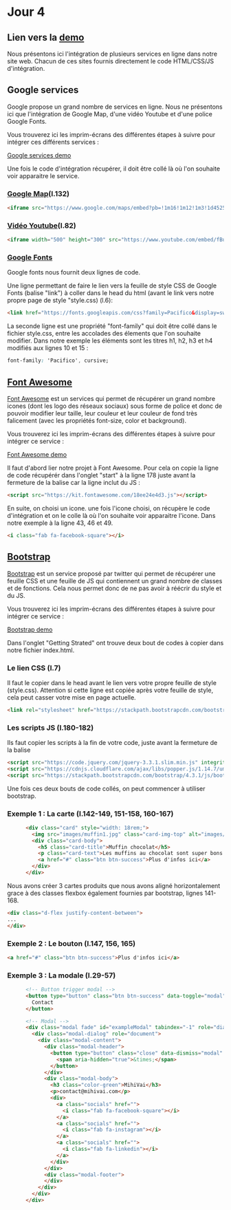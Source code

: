 # Jour 4

## Lien vers la <a href="https://joz84.github.io/day-d.github.io/" target="_blanck">demo</a>

Nous présentons ici l'intégration de plusieurs services en ligne dans notre site web. Chacun de ces sites fournis directement le code HTML/CSS/JS d'intégration.

## Google services
Google propose un grand nombre de services en ligne. Nous ne présentons ici que l'intégration de Google Map, d'une vidéo Youtube et d'une police Google Fonts.

Vous trouverez ici les imprim-écrans des différentes étapes à suivre pour intégrer ces différents services :

<a href="https://docs.google.com/presentation/d/e/2PACX-1vTLmGtfz9n-WrBU_SiyQgcKNcaaRmbqAAmJ5BQuWSUupa2B9sqL04YmkLfjyHc_cxZwL3o_t6Im3c-g/pub?start=false&loop=false&delayms=60000" target="_blanck">Google services demo</a>

Une fois le code d'intégration récupérer, il doit être collé là où l'on souhaite voir apparaitre le service. 

### <a href="https://www.google.com/maps/" target="_blanck">Google Map</a>(l.132)
```html
<iframe src="https://www.google.com/maps/embed?pb=!1m16!1m12!1m3!1d45250.95061196091!2d-0.608091850603113!3d44.85854041698775!2m3!1f0!2f0!3f0!3m2!1i1024!2i768!4f13.1!2m1!1smuffins!5e0!3m2!1sfr!2sfr!4v1560421401402!5m2!1sfr!2sfr" width="600" height="450" frameborder="0" style="border:0" allowfullscreen></iframe>
```
### <a href="https://www.youtube.com/" target="_blanck">Vidéo Youtube</a>(l.82)
```html
<iframe width="500" height="300" src="https://www.youtube.com/embed/fBuSNu2m3XA" frameborder="0" allow="accelerometer; autoplay; encrypted-media; gyroscope; picture-in-picture" allowfullscreen></iframe>
```

### <a href="https://fonts.google.com/" target="_blanck">Google Fonts</a>
Google fonts nous fournit deux lignes de code. 

Une ligne permettant de faire le lien vers la feuille de style CSS de Google Fonts (balise "link") à coller dans le head du html (avant le link vers notre propre page de style "style.css) (l.6):
```html
<link href="https://fonts.googleapis.com/css?family=Pacifico&display=swap" rel="stylesheet">
```

La seconde ligne est une propriété "font-family" qui doit être collé dans le fichier style.css, entre les accolades des élements que l'on souhaite modifier. Dans notre exemple les éléments sont les titres h1, h2, h3 et h4 modifiés aux lignes 10 et 15 :
```css
font-family: 'Pacifico', cursive;
```

## <a href="https://fontawesome.com/" target="_blanck">Font Awesome</a>

<a href="https://fontawesome.com/" target="_blanck">Font Awesome</a> est un services qui permet de récupérer un grand nombre icones (dont les logo des réseaux sociaux) sous forme de police et donc de pouvoir modifier leur taille, leur couleur et leur couleur de fond très falicement (avec les propriétés font-size, color et background). 

Vous trouverez ici les imprim-écrans des différentes étapes à suivre pour intégrer ce service :

<a href="https://docs.google.com/presentation/d/e/2PACX-1vR_nPGm05oNGHC-bbJDOYtubMDld9FiunNOBVQR0h_i4oE8uU_vCAXtOrcuxze172Mc9e7l3xeTnjUm/pub?start=false&loop=false&delayms=60000" target="_blanck">Font Awesome demo</a>

Il faut d'abord lier notre projet à Font Awesome. Pour cela on copie la ligne de code récupérér dans l'onglet "start" à la ligne 178 juste avant la fermeture de la balise </body> car la ligne inclut du JS :
```html
<script src="https://kit.fontawesome.com/18ee24e4d3.js"></script>
```
En suite, on choisi un icone. une fois l'icone choisi, on récupère le code d'intégration et on le colle là où l'on souhaite voir apparaitre l'icone. Dans notre exemple à la ligne 43, 46 et 49.
```html
<i class="fab fa-facebook-square"></i>
```

## <a href="https://getbootstrap.com/" target="_blanck">Bootstrap</a>

<a href="https://getbootstrap.com/" target="_blanck">Bootstrap</a> est un service proposé par twitter qui permet de récupérer une feuille CSS et une feuille de JS qui contiennent un grand nombre de classes et de fonctions. Cela nous permet donc de ne pas avoir à réécrir du style et du JS.

Vous trouverez ici les imprim-écrans des différentes étapes à suivre pour intégrer ce service :

<a href="https://docs.google.com/presentation/d/e/2PACX-1vRN32BRSc27tVZ5qZtwkxMuMkMY6ynF-PUHDHsRyFiaIMvy0yDlmSpYYOakTcNr_-7pTBX5acufW6ly/pub?start=false&loop=false&delayms=60000" target="_blanck">Bootstrap demo</a>

Dans l'onglet "Getting Strated" ont trouve deux bout de codes à copier dans notre fichier index.html.
### Le lien CSS (l.7)
Il faut le copier dans le head avant le lien vers votre propre feuille de style (style.css). Attention si cette ligne est copiée après votre feuille de style, cela peut casser votre mise en page actuelle.
```html
<link rel="stylesheet" href="https://stackpath.bootstrapcdn.com/bootstrap/4.3.1/css/bootstrap.min.css" integrity="sha384-ggOyR0iXCbMQv3Xipma34MD+dH/1fQ784/j6cY/iJTQUOhcWr7x9JvoRxT2MZw1T" crossorigin="anonymous">
```

### Les scripts JS (l.180-182)
Ils faut copier les scripts à la fin de votre code, juste avant la fermeture de la balise </body>
```html
<script src="https://code.jquery.com/jquery-3.3.1.slim.min.js" integrity="sha384-q8i/X+965DzO0rT7abK41JStQIAqVgRVzpbzo5smXKp4YfRvH+8abtTE1Pi6jizo" crossorigin="anonymous"></script>
<script src="https://cdnjs.cloudflare.com/ajax/libs/popper.js/1.14.7/umd/popper.min.js" integrity="sha384-UO2eT0CpHqdSJQ6hJty5KVphtPhzWj9WO1clHTMGa3JDZwrnQq4sF86dIHNDz0W1" crossorigin="anonymous"></script>
<script src="https://stackpath.bootstrapcdn.com/bootstrap/4.3.1/js/bootstrap.min.js" integrity="sha384-JjSmVgyd0p3pXB1rRibZUAYoIIy6OrQ6VrjIEaFf/nJGzIxFDsf4x0xIM+B07jRM" crossorigin="anonymous"></script>
```

Une fois ces deux bouts de code collés, on peut commencer à utiliser bootstrap.
### Exemple 1 : La carte (l.142-149, 151-158, 160-167)
```html
      <div class="card" style="width: 18rem;">
        <img src="images/muffin1.jpg" class="card-img-top" alt="images/muffin1.jpg">
        <div class="card-body">
          <h5 class="card-title">Muffin chocolat</h5>
          <p class="card-text">Les muffins au chocolat sont super bons.<br>Essayez les!</p>
          <a href="#" class="btn btn-success">Plus d'infos ici</a>
        </div>
      </div>
```

Nous avons créer 3 cartes produits que nous avons aligné horizontalement grace à des classes flexbox également fournies par bootstrap, lignes 141-168.
```html
<div class="d-flex justify-content-between">
...
</div>
```   
      
### Exemple 2 : Le bouton (l.147, 156, 165)
```html
<a href="#" class="btn btn-success">Plus d'infos ici</a>
```

### Exemple 3 : La modale (l.29-57)

```html
      <!-- Button trigger modal -->
      <button type="button" class="btn btn-success" data-toggle="modal" data-target="#exampleModal">
        Contact
      </button>

      <!-- Modal -->
      <div class="modal fade" id="exampleModal" tabindex="-1" role="dialog" aria-labelledby="exampleModalLabel" aria-hidden="true">
        <div class="modal-dialog" role="document">
          <div class="modal-content">
            <div class="modal-header">
              <button type="button" class="close" data-dismiss="modal" aria-label="Close">
                <span aria-hidden="true">&times;</span>
              </button>
            </div>
            <div class="modal-body">
              <h3 class="color-green">MihiVai</h3>
              <p>contact@mihivai.com</p>
              <div>
                <a class="socials" href="">
                  <i class="fab fa-facebook-square"></i>
                </a>
                <a class="socials" href="">
                  <i class="fab fa-instagram"></i>
                </a>
                <a class="socials" href="">
                  <i class="fab fa-linkedin"></i>
                </a>
              </div>
            </div>
            <div class="modal-footer">
            </div>
          </div>
        </div>
      </div>
```

